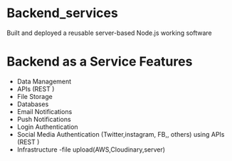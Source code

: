 # Backend_services

Built and deployed a reusable server-based Node.js working software
# Backend as a Service Features
- Data Management
- APIs (REST )
- File Storage
- Databases
- Email Notifications
- Push Notifications
- Login Authentication
- Social Media Authentication (Twitter,instagram, FB,, others) using APIs (REST )
- Infrastructure
-file upload(AWS,Cloudinary,server)
